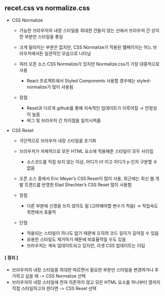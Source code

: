 ## recet.css vs normalize.css
- CSS Normalize
    - 가능한 브라우저의 내장 스타일을 최대한 건들지 않는 선에서 브라우저 간 상이한 부분만 스타일을 통일
    - 크게 달라지는 부분은 없지만, CSS Normalize가 적용된 웹페이지는 어느 브라우저에서든 일관적인 모습으로 나타남
    - 여러 오픈 소스 CSS Normalize가 있지만 Normalize.css가 가장 대중적으로 사용
        - React 프로젝트에서 Styled Components 사용할 경우에는 styled-normalize가 많이 사용됨

    - 장점
        - Reset과 다르게 github를 통해 지속적인 업데이트가 이루어짐 → 안정성이 높음
        - 버그 및 브라우저 간 차이점을 일치시켜줌

- CSS Reset
    - 극단적으로 브라우저 내장 스타일을 초기화
    - 브라우저가 자체적으로 모든 HTML 요소에 적용해준 스타일이 모두 사라짐
        - 소스코드를 직접 보지 않는 이상, 어디가 h1 이고 어디가 p 인지 구분할 수 없음
    - 오픈 소스 중에서 Eric Meyer’s CSS Reset이 많이 사용, 최근에는 최신 웹 개발 트랜드를 반영한 Elad Shechter’s CSS Reset 많이 사용함
    
    - 장점
        - 다른 부분에 신경을 쓰지 않아도 됨 (고려해야할 변수가 적음)
            → 작업속도 측면에서 효율적
    - 단점
        - 적용되는 스타일이 하나도 없기 때문에 오히려 코드 길이가 길어질 수 있음
        - 유용한 스타일도 제거하기 때문에 비효율적일 수도 있음
        - 브라우저는 계속 업데이트되고 있지만, 리셋 CSS 업데이트는 더딤

#### [ 정리 ]
- 브라우저의 내장 스타일을 최대한 따르면서 필요한 부분만 스타일을 변경하거나 추가하고 싶을 때
  -> CSS Normalize 선택
- 브라우저의 내장 스타일에 전혀 의존하지 않고 모든 HTML 요소를 하나부터 열까지 직접 스타일하고자 한다면 
  -> CSS Reset 선택

